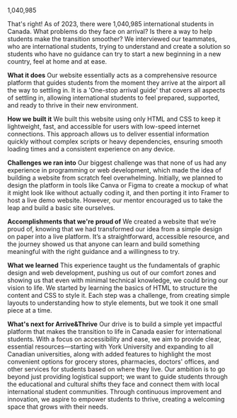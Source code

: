 1,040,985

That's right! As of 2023, there were 1,040,985 international students in Canada. What problems do they face on arrival? Is there a way to help students make the transition smoother? We interviewed our teammates, who are international students, trying to understand and create a solution so students who have no guidance can try to start a new beginning in a new country, feel at home and at ease.

**What it does**
Our website essentially acts as a comprehensive resource platform that guides students from the moment they arrive at the airport all the way to settling in. It is a 'One-stop arrival guide' that covers all aspects of settling in, allowing international students to feel prepared, supported, and ready to thrive in their new environment.

**How we built it**
We built this website using only HTML and CSS to keep it lightweight, fast, and accessible for users with low-speed internet connections. This approach allows us to deliver essential information quickly without complex scripts or heavy dependencies, ensuring smooth loading times and a consistent experience on any device.

**Challenges we ran into**
Our biggest challenge was that none of us had any experience in programming or web development, which made the idea of building a website from scratch feel overwhelming. Initially, we planned to design the platform in tools like Canva or Figma to create a mockup of what it might look like without actually coding it, and then porting it into Framer to host a live demo website. However, our mentor encouraged us to take the leap and build a basic site ourselves.

**Accomplishments that we're proud of**
We created a website that we’re proud of, knowing that we had transformed our idea from a simple design on paper into a live platform. It’s a straightforward, accessible resource, and the journey showed us that anyone can learn and build something meaningful with the right guidance and a willingness to try.

**What we learned**
This experience taught us the fundamentals of graphic design and web development, pushing us out of our comfort zones and showing us that even with minimal technical knowledge, we could bring our vision to life. We started by learning the basics of HTML to structure the content and CSS to style it. Each step was a challenge, from creating simple layouts to understanding how to style elements, but we took it one small piece at a time.

**What's next for Arrive&Thrive**
Our drive is to build a simple yet impactful platform that makes the transition to life in Canada easier for international students. With a focus on accessibility and ease, we aim to provide clear, essential resources—starting with York University and expanding to all Canadian universities, along with added features to highlight the most convenient options for grocery stores, pharmacies, doctors' offices, and other services for students based on where they live. Our ambition is to go beyond just providing logistical support; we want to guide students through the educational and cultural shifts they face and connect them with local international student communities. Through continuous improvement and innovation, we aspire to empower students to thrive, creating a welcoming space that grows with their needs.
